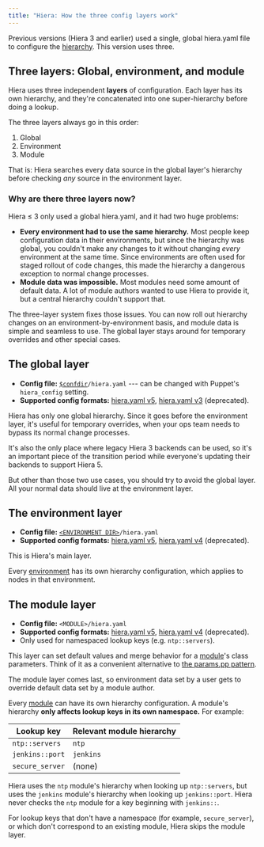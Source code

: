 ```yaml
---
title: "Hiera: How the three config layers work"
---
```



[hierarchy]: ./hiera_hierarchy.html
[confdir]: ./dirs_confdir.html
[v3]: ./hiera_config_yaml_3.html
[v5]: ./hiera_config_yaml_5.html
[environment]: ./environments.html
[v4]: ./hiera_config_yaml_4.html
[module]: ./modules_fundamentals.html
[params.pp]: ./hiera_migrate_modules.html

Previous versions (Hiera 3 and earlier) used a single, global hiera.yaml file to configure the [hierarchy][]. This version uses three.


## Three layers: Global, environment, and module

Hiera uses three independent **layers** of configuration. Each layer has its own hierarchy, and they're concatenated into one super-hierarchy before doing a lookup.

The three layers always go in this order:

1. Global
2. Environment
3. Module

That is: Hiera searches every data source in the global layer's hierarchy before checking _any_ source in the environment layer.

### Why are there three layers now?

Hiera ≤ 3 only used a global hiera.yaml, and it had two huge problems:

* **Every environment had to use the same hierarchy.** Most people keep configuration data in their environments, but since the hierarchy was global, you couldn't make any changes to it without changing _every_ environment at the same time. Since environments are often used for staged rollout of code changes, this made the hierarchy a dangerous exception to normal change processes.
* **Module data was impossible.** Most modules need some amount of default data. A lot of module authors wanted to use Hiera to provide it, but a central hierarchy couldn't support that.

The three-layer system fixes those issues. You can now roll out hierarchy changes on an environment-by-environment basis, and module data is simple and seamless to use. The global layer stays around for temporary overrides and other special cases.

## The global layer

* **Config file:** [`$confdir`][confdir]`/hiera.yaml` --- can be changed with Puppet's `hiera_config` setting.
* **Supported config formats:** [hiera.yaml v5][v5], [hiera.yaml v3][v3] (deprecated).

Hiera has only one global hierarchy. Since it goes before the environment layer, it's useful for temporary overrides, when your ops team needs to bypass its normal change processes.

It's also the only place where legacy Hiera 3 backends can be used, so it's an important piece of the transition period while everyone's updating their backends to support Hiera 5.

But other than those two use cases, you should try to avoid the global layer. All your normal data should live at the environment layer.


## The environment layer

* **Config file:** [`<ENVIRONMENT DIR>`][environment]`/hiera.yaml`
* **Supported config formats:** [hiera.yaml v5][v5], [hiera.yaml v4][v4] (deprecated).

This is Hiera's main layer.

Every [environment][] has its own hierarchy configuration, which applies to nodes in that environment.

## The module layer

* **Config file:** `<MODULE>/hiera.yaml`
* **Supported config formats:** [hiera.yaml v5][v5], [hiera.yaml v4][v4] (deprecated).
* Only used for namespaced lookup keys (e.g. `ntp::servers`).

This layer can set default values and merge behavior for a [module][]'s class parameters. Think of it as a convenient alternative to [the params.pp pattern][params.pp].

The module layer comes last, so environment data set by a user gets to override default data set by a module author.

Every [module][] can have its own hierarchy configuration. A module's hierarchy **only affects lookup keys in its own namespace.** For example:

Lookup key      | Relevant module hierarchy
----------------|----------------------
`ntp::servers`  | `ntp`
`jenkins::port` | `jenkins`
`secure_server` | (none)

Hiera uses the `ntp` module's hierarchy when looking up `ntp::servers`, but uses the `jenkins` module's hierarchy when looking up `jenkins::port`. Hiera never checks the `ntp` module for a key beginning with `jenkins::`.

For lookup keys that don't have a namespace (for example, `secure_server`), or which don't correspond to an existing module, Hiera skips the module layer.

